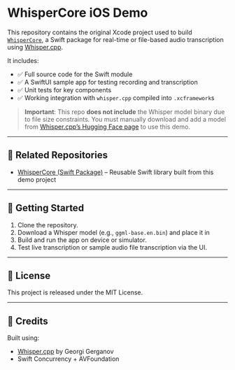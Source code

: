 # WhisperCore iOS Demo

This repository contains the original Xcode project used to build [`WhisperCore`](https://github.com/EberronBruce/WhisperCore), a Swift package for real-time or file-based audio transcription using [Whisper.cpp](https://github.com/ggerganov/whisper.cpp).

It includes:
- ✅ Full source code for the Swift module
- ✅ A SwiftUI sample app for testing recording and transcription
- ✅ Unit tests for key components
- ✅ Working integration with `whisper.cpp` compiled into `.xcframework`s

> **Important**: This repo **does not include** the Whisper model binary due to file size constraints. You must manually download and add a model from [Whisper.cpp’s Hugging Face page](https://huggingface.co/ggerganov/whisper.cpp) to use this demo.

---

## 🔗 Related Repositories

- [WhisperCore (Swift Package)](https://github.com/EberronBruce/WhisperCore) – Reusable Swift library built from this demo project

---

## 🧪 Getting Started

1. Clone the repository.
2. Download a Whisper model (e.g., `ggml-base.en.bin`) and place it in
3. Build and run the app on device or simulator.
4. Test live transcription or sample audio file transcription via the UI.

---

## 📝 License

This project is released under the MIT License.

---

## 🙌 Credits

Built using:
- [Whisper.cpp](https://github.com/ggerganov/whisper.cpp) by Georgi Gerganov
- Swift Concurrency + AVFoundation
